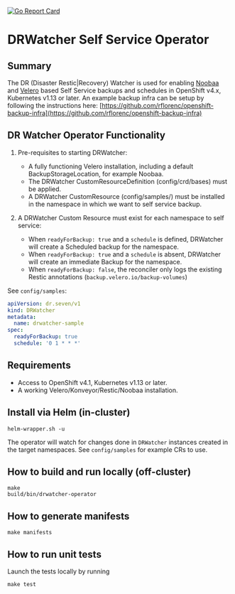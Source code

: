 [![Go Report Card](https://goreportcard.com/badge/github.com/rflorenc/drwatcher-operator)](https://goreportcard.com/report/github.com/rflorenc/drwatcher-operator)

# DRWatcher Self Service Operator

## Summary

The DR (Disaster Restic|Recovery) Watcher is used for enabling [Noobaa](https://www.noobaa.io/) and [Velero](https://velero.io/) based Self Service backups and schedules in OpenShift v4.x, Kubernetes v1.13 or later.
An example backup infra can be setup by following the instructions here: [https://github.com/rflorenc/openshift-backup-infra](https://github.com/rflorenc/openshift-backup-infra)

## DR Watcher Operator Functionality

1. Pre-requisites to starting DRWatcher:
    + A fully functioning Velero installation, including a default BackupStorageLocation, for example Noobaa.
    + The DRWatcher CustomResourceDefinition (config/crd/bases) must be applied.
    + A DRWatcher CustomResource (config/samples/) must be installed in the namespace in which we want to self service backup.

2. A DRWatcher Custom Resource must exist for each namespace to self service:
    + When `readyForBackup: true` and a `schedule` is defined, DRWatcher will create a Scheduled backup for the namespace.
    + When `readyForBackup: true` and a `schedule` is absent, DRWatcher will create an immediate Backup for the namespace.
    + When `readyForBackup: false`, the reconciler only logs the existing Restic annotations (`backup.velero.io/backup-volumes`)

See `config/samples`:

```yaml
apiVersion: dr.seven/v1
kind: DRWatcher
metadata:
  name: drwatcher-sample
spec:
  readyForBackup: true
  schedule: '0 1 * * *'
```

## Requirements

+ Access to OpenShift v4.1, Kubernetes v1.13 or later.
+ A working Velero/Konveyor/Restic/Noobaa installation.

## Install via Helm (in-cluster)

```shell
helm-wrapper.sh -u
```

The operator will watch for changes done in `DRWatcher` instances created in the target namespaces.
See `config/samples` for example CRs to use.

## How to build and run locally (off-cluster)

```shell
make
build/bin/drwatcher-operator
```

## How to generate manifests

```shell
make manifests
```

## How to run unit tests

Launch the tests locally by running

```shell
make test
```
